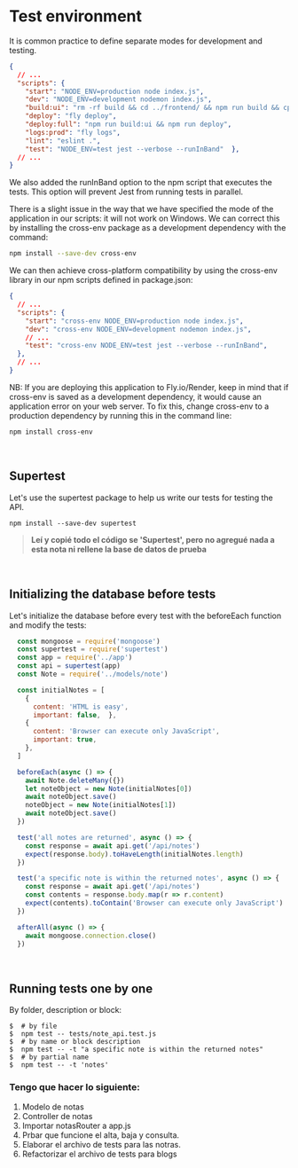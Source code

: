 # Test environment

It is common practice to define separate modes for development and testing.
```json
{
  // ...
  "scripts": {
    "start": "NODE_ENV=production node index.js",
    "dev": "NODE_ENV=development nodemon index.js",
    "build:ui": "rm -rf build && cd ../frontend/ && npm run build && cp -r build ../backend",
    "deploy": "fly deploy",
    "deploy:full": "npm run build:ui && npm run deploy",
    "logs:prod": "fly logs",
    "lint": "eslint .",
    "test": "NODE_ENV=test jest --verbose --runInBand"  },
  // ...
}
```
We also added the runInBand option to the npm script that executes the tests. This option will prevent Jest from running tests in parallel.

There is a slight issue in the way that we have specified the mode of the application in our scripts: it will not work on Windows. We can correct this by installing the cross-env package as a development dependency with the command:

```bash
npm install --save-dev cross-env

```
We can then achieve cross-platform compatibility by using the cross-env library in our npm scripts defined in package.json:

```json
{
  // ...
  "scripts": {
    "start": "cross-env NODE_ENV=production node index.js",
    "dev": "cross-env NODE_ENV=development nodemon index.js",
    // ...
    "test": "cross-env NODE_ENV=test jest --verbose --runInBand",
  },
  // ...
}
```
NB: If you are deploying this application to Fly.io/Render, keep in mind that if cross-env is saved as a development dependency, it would cause an application error on your web server. To fix this, change cross-env to a production dependency by running this in the command line:

```
npm install cross-env
```
<br>

## Supertest

Let's use the supertest package to help us write our tests for testing the API.
```shell
npm install --save-dev supertest
```
> **Leí y copié todo el código se 'Supertest', pero no agregué nada a esta nota ni rellene la base de datos de prueba**

<br>


## Initializing the database before tests

Let's initialize the database before every test with the beforeEach function and modify the tests:

```js
  const mongoose = require('mongoose')
  const supertest = require('supertest')
  const app = require('../app')
  const api = supertest(app)
  const Note = require('../models/note')

  const initialNotes = [
    {    
      content: 'HTML is easy',
      important: false,  },
    {    
      content: 'Browser can execute only JavaScript',    
      important: true,  
    },
  ]

  beforeEach(async () => {  
    await Note.deleteMany({})  
    let noteObject = new Note(initialNotes[0])  
    await noteObject.save()  
    noteObject = new Note(initialNotes[1])  
    await noteObject.save()
  })

  test('all notes are returned', async () => {
    const response = await api.get('/api/notes')
    expect(response.body).toHaveLength(initialNotes.length)
  })

  test('a specific note is within the returned notes', async () => {
    const response = await api.get('/api/notes')
    const contents = response.body.map(r => r.content) 
    expect(contents).toContain('Browser can execute only JavaScript')
  })

  afterAll(async () => {
    await mongoose.connection.close()
  })  

```

<br>

## Running tests one by one
By folder, description or block:
```shell
$  # by file
$  npm test -- tests/note_api.test.js 
$  # by name or block description
$  npm test -- -t "a specific note is within the returned notes" 
$  # by partial name
$  npm test -- -t 'notes'

``` 

### Tengo que hacer lo siguiente:

1. Modelo de notas
2. Controller de notas
3. Importar notasRouter a app.js
4. Prbar que funcione el alta, baja y consulta.
5. Elaborar el archivo de tests para las notras.
6. Refactorizar el archivo de tests para blogs


















<br>
<br>
<br>
<br>
<br>
<br>
<br>
<br>
<br>
<br>


```shell

```
```json

```